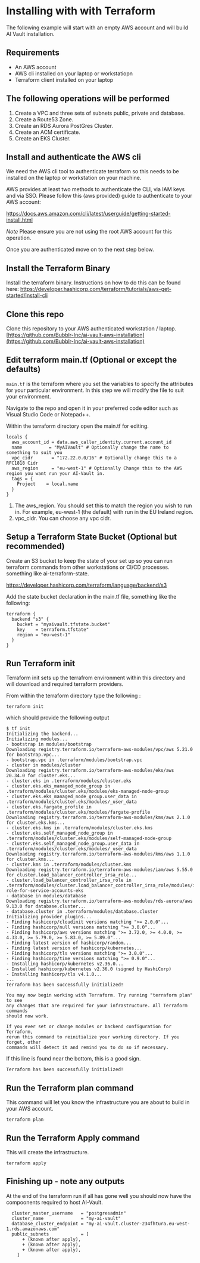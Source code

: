 # 


# Installing with with Terraform
The following example will start with an empty AWS account and will build AI Vault installation.

## Requirements
- An AWS account
- AWS cli installed on your laptop or workstatiopn
- Terraform client installed on your laptop

## The following operations will be performed
1. Create a VPC and three sets of subnets public, private and database.
2. Create a Route53 Zone.
3. Create an RDS Aurora PostGres Cluster.
4. Create an ACM certificate.
5. Create an EKS Cluster.

## Install and authenticate the AWS cli
We need the AWS cli tool to authenticate terraform so this needs to be installed on the laptop or workstation on your machine.

AWS provides at least two methods to authenticate the CLI, via IAM keys and via SSO. Please follow this (aws provided) guide to authenticate to your AWS account:

https://docs.aws.amazon.com/cli/latest/userguide/getting-started-install.html

_Note_ Please ensure you are not using the root AWS account for this operation.

Once you are authenticated move on to the next step below.

## Install the Terraform Binary
Install the terraform binary.  Instructions on how to do this can be found here:
https://developer.hashicorp.com/terraform/tutorials/aws-get-started/install-cli

## Clone this repo
Clone this repository to your AWS authenticated workstation / laptop.
[https://github.com/Bubblr-Inc/ai-vault-aws-installation](https://github.com/Bubblr-Inc/ai-vault-aws-installation)

## Edit terraform main.tf (Optional or except the defaults)
`main.tf` is the terraform where you set the variables to specify the attributes for your particular environment. In this step we will modify the file to suit your environment.

Navigate to the repo and open it in your preferred code editor such as Visual Studio Code or Notepad++.

Within the terraform directory open the main.tf for editing.

```
locals {
  aws_account_id = data.aws_caller_identity.current.account_id 
  name          = "MyAIVault" # Optionally change the name to something to suit you
  vpc_cidr       = "172.22.0.0/16" # Optionally change this to a RFC1818 Cidr
  aws_region     = "eu-west-1" # Optionally Change this to the AWS region you want run your AI-Vault in.
  tags = {
    Project    = local.name
  }
}
```

1. The aws_region. You should set this to match the region you wish to run in. For example, eu-west-1 (the default) with run in the EU Ireland region.
2. vpc_cidr. You can choose any vpc cidr.
   
## Setup a Terraform State Bucket (Optional but recommended)
Create an S3 bucket to keep the state of your set up so you can run terraform commands from other workstations or CI/CD processes.
something like ai-terraform-state.  

https://developer.hashicorp.com/terraform/language/backend/s3

Add the state bucket declaration in the main.tf file, something like the following:
```
terraform {
  backend "s3" {
    bucket = "myaivault.tfstate.bucket"
    key    = terraform.tfstate"
    region = "eu-west-1"
  }
}
```

## Run Terraform init
Terraform init sets up the terrafrom environment within this directory and will download and required terraform providers.

From within the terraform directory type the following :
```
terraform init
```
which should provide the following output
```
$ tf init
Initializing the backend...
Initializing modules...
- bootstrap in modules/bootstrap
Downloading registry.terraform.io/terraform-aws-modules/vpc/aws 5.21.0 for bootstrap.vpc...
- bootstrap.vpc in .terraform/modules/bootstrap.vpc
- cluster in modules/cluster
Downloading registry.terraform.io/terraform-aws-modules/eks/aws 20.34.0 for cluster.eks...
- cluster.eks in .terraform/modules/cluster.eks
- cluster.eks.eks_managed_node_group in .terraform/modules/cluster.eks/modules/eks-managed-node-group
- cluster.eks.eks_managed_node_group.user_data in .terraform/modules/cluster.eks/modules/_user_data
- cluster.eks.fargate_profile in .terraform/modules/cluster.eks/modules/fargate-profile
Downloading registry.terraform.io/terraform-aws-modules/kms/aws 2.1.0 for cluster.eks.kms...
- cluster.eks.kms in .terraform/modules/cluster.eks.kms
- cluster.eks.self_managed_node_group in .terraform/modules/cluster.eks/modules/self-managed-node-group
- cluster.eks.self_managed_node_group.user_data in .terraform/modules/cluster.eks/modules/_user_data
Downloading registry.terraform.io/terraform-aws-modules/kms/aws 1.1.0 for cluster.kms...
- cluster.kms in .terraform/modules/cluster.kms
Downloading registry.terraform.io/terraform-aws-modules/iam/aws 5.55.0 for cluster.load_balancer_controller_irsa_role...
- cluster.load_balancer_controller_irsa_role in .terraform/modules/cluster.load_balancer_controller_irsa_role/modules/iam-role-for-service-accounts-eks
- database in modules/database
Downloading registry.terraform.io/terraform-aws-modules/rds-aurora/aws 9.13.0 for database.cluster...
- database.cluster in .terraform/modules/database.cluster
Initializing provider plugins...
- Finding hashicorp/cloudinit versions matching ">= 2.0.0"...
- Finding hashicorp/null versions matching ">= 3.0.0"...
- Finding hashicorp/aws versions matching ">= 3.72.0, >= 4.0.0, >= 4.33.0, >= 5.79.0, >= 5.83.0, >= 5.89.0"...
- Finding latest version of hashicorp/random...
- Finding latest version of hashicorp/kubernetes...
- Finding hashicorp/tls versions matching ">= 3.0.0"...
- Finding hashicorp/time versions matching ">= 0.9.0"...
- Installing hashicorp/kubernetes v2.36.0...
- Installed hashicorp/kubernetes v2.36.0 (signed by HashiCorp)
- Installing hashicorp/tls v4.1.0...
...
Terraform has been successfully initialized!

You may now begin working with Terraform. Try running "terraform plan" to see
any changes that are required for your infrastructure. All Terraform commands
should now work.

If you ever set or change modules or backend configuration for Terraform,
rerun this command to reinitialize your working directory. If you forget, other
commands will detect it and remind you to do so if necessary.
```
If this line is found near the bottom, this is a good sign.
```
Terraform has been successfully initialized!

```
## Run the Terraform plan command
This command will let you know the infrastructure you are about to build in your AWS account.
```
terraform plan
```
## Run the Terraform Apply command
This will create the infrastructure.
```
terraform apply
```
## Finishing up - note any outputs
At the end of the terraform run if all has gone well you should now have the compoonents required to host AI-Vault.

```
  cluster_master_username   = "postgresadmin"
  cluster_name              = "my-ai-vault"
  database_cluster_endpoint = "my-ai-vault.cluster-234fhtura.eu-west-1.rds.amazonaws.com"
  public_subnets            = [
      + (known after apply),
      + (known after apply),
      + (known after apply),
    ]
```

